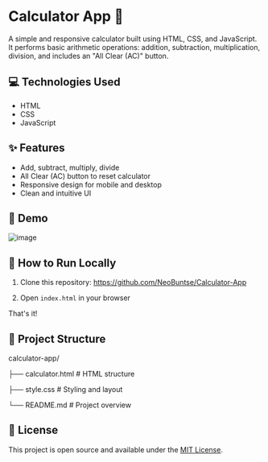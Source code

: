 # Calculator App 🔢

A simple and responsive calculator built using HTML, CSS, and JavaScript. It performs basic arithmetic operations: addition, subtraction, multiplication, division, and includes an "All Clear (AC)" button.

## 💻 Technologies Used

- HTML
- CSS
- JavaScript

## ✨ Features

- Add, subtract, multiply, divide
- All Clear (AC) button to reset calculator
- Responsive design for mobile and desktop
- Clean and intuitive UI

## 📸 Demo

![image](https://github.com/user-attachments/assets/90a071b8-30b2-4cc8-a2c5-bb523413ffb8)




## 🚀 How to Run Locally

1. Clone this repository:
   https://github.com/NeoBuntse/Calculator-App
   
3. Open `index.html` in your browser

That's it!

## 📂 Project Structure

calculator-app/

├── calculator.html # HTML structure

├── style.css # Styling and layout

└── README.md # Project overview


## 📄 License

This project is open source and available under the [MIT License](LICENSE).




